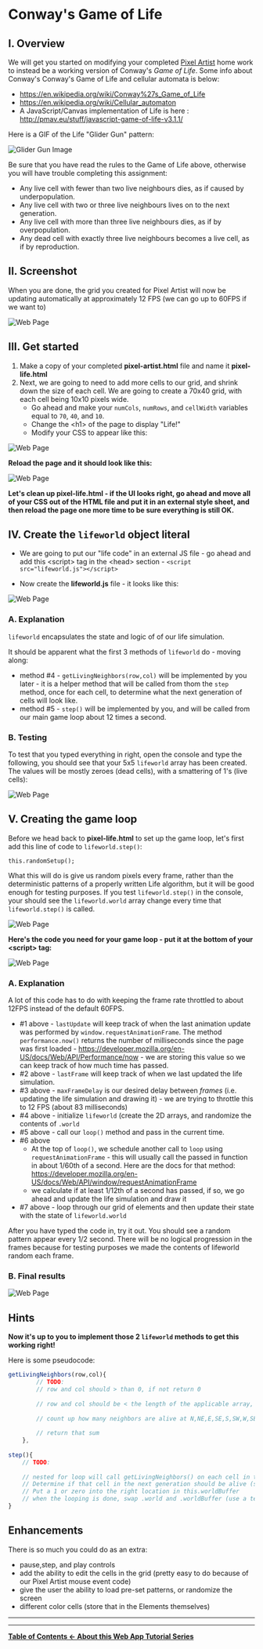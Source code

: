 # Conway's Game of Life

## I. Overview
We will get you started on modifying your completed [Pixel Artist](HW-pixel-artist.md) home work to instead be a working version of Conway's *Game of Life*. Some info about Conway's Conway's Game of Life and cellular automata is below: 

- https://en.wikipedia.org/wiki/Conway%27s_Game_of_Life
- https://en.wikipedia.org/wiki/Cellular_automaton
- A JavaScript/Canvas implementation of Life is here : http://pmav.eu/stuff/javascript-game-of-life-v3.1.1/

Here is a GIF of the Life "Glider Gun" pattern:

![Glider Gun Image](_images/life-gospers-glider-gun.gif)

Be sure that you have read the rules to the Game of Life above, otherwise you will have trouble completing this assignment:

- Any live cell with fewer than two live neighbours dies, as if caused by underpopulation.
- Any live cell with two or three live neighbours lives on to the next generation.
- Any live cell with more than three live neighbours dies, as if by overpopulation.
- Any dead cell with exactly three live neighbours becomes a live cell, as if by reproduction.

## II. Screenshot
When you are done, the grid you created for Pixel Artist will now be updating automatically at approximately 12 FPS (we can go up to 60FPS if we want to)

![Web Page](_images/life-1.jpg)


## III. Get started
1. Make a copy of your completed **pixel-artist.html** file and name it **pixel-life.html**
1. Next, we are going to need to add more cells to our grid, and shrink down the size of each cell. We are going to create a 70x40 grid, with each cell being 10x10 pixels wide.
    - Go ahead and make your `numCols`, `numRows`, and `cellWidth` variables equal to `70`, `40`, and `10`.
    - Change the &lt;h1> of the page to display "Life!"
    - Modify your CSS to appear like this:

![Web Page](_images/life-2.jpg)

**Reload the page and it should look like this:**

![Web Page](_images/life-3.jpg)

**Let's clean up **pixel-life.html** - if the UI looks right, go ahead and move all of your CSS out of the HTML file and put it in an external style sheet, and then reload the page one more time to be sure everything is still OK.**


## IV. Create the `lifeworld` object literal

- We are going to put our "life code" in an external JS file - go ahead and add this &lt;script> tag in the &lt;head> section - `<script src="lifeworld.js"></script>` 

- Now create the **lifeworld.js** file - it looks like this: 

![Web Page](_images/life-4.jpg)

### A. Explanation

`lifeworld` encapsulates the state and logic of of our life simulation. 

It should be apparent what the first 3 methods of `lifeworld` do - moving along:

- method #4 - `getLivingNeighbors(row,col)` will be implemented by you later - it is a helper method that will be called from thom the `step` method, once for each cell, to determine what the next generation of cells will look like.
- method #5 - `step()` will be implemented by you, and will be called from our main game loop about 12 times a second.

### B. Testing

To test that you typed everything in right, open the console and type the following, you should see that your 5x5 `lifeworld` array has been created. The values will be mostly zeroes (dead cells), with a smattering of 1's (live cells):

![Web Page](_images/life-5.jpg)


## V. Creating the game loop

Before we head back to **pixel-life.html** to set up the game loop, let's first add this line of code to `lifeworld.step()`:

`this.randomSetup();`

What this will do is give us random pixels every frame, rather than the deterministic patterns of a properly written Life algorithm, but it will be good enough for testing purposes.
If you test `lifeworld.step()` in the console, your should see the `lifeworld.world` array change every time that `lifeworld.step()` is called.

![Web Page](_images/life-6.jpg)

**Here's the code you need for your game loop - put it at the bottom of your &lt;script> tag:**

![Web Page](_images/life-7.jpg)

### A. Explanation

A lot of this code has to do with keeping the frame rate throttled to about 12FPS instead of the default 60FPS.

- #1 above - `lastUpdate` will keep track of when the last animation update was performed by `window.requestAnimationFrame`. The method `performance.now()` returns the number of milliseconds since the page was first loaded -  https://developer.mozilla.org/en-US/docs/Web/API/Performance/now - we are storing this value so we can keep track of how much time has passed.
- #2 above - `lastFrame` will keep track of when we last updated the life simulation.
- #3 above - `maxFrameDelay` is our desired delay between *frames* (i.e. updating the life simulation and drawing it) - we are trying to throttle this to 12 FPS (about 83 milliseconds)
- #4 above - initialize `lifeworld` (create the 2D arrays, and randomize the contents of `.world`
- #5 above - call our `loop()` method and pass in the current time.
- #6 above
    - At the top of `loop()`, we schedule another call to `loop` using `requestAnimationFrame` - this will usually call the passed in function in about 1/60th of a second. Here are the docs for that method: https://developer.mozilla.org/en-US/docs/Web/API/window/requestAnimationFrame
    - we calculate if at least 1/12th of a second has passed, if so, we go ahead and update the life simulation and draw it
- #7 above - loop through our grid of elements and then update their state with the state of `lifeworld.world`


After you have typed the code in, try it out. You should see a random pattern appear every 1/2 second. There will be no logical progression in the frames because for testing purposes we made the contents of lifeworld random each frame.
### B. Final results

![Web Page](_images/life-8.jpg)


## Hints
**Now it's up to you to implement those 2 `lifeworld` methods to get this working right!**

Here is some pseudocode:

```javascript
getLivingNeighbors(row,col){
		// TODO:
		// row and col should > than 0, if not return 0
		
		// row and col should be < the length of the applicable array, minus 1. If not return 0
		
		// count up how many neighbors are alive at N,NE,E,SE,S,SW,W,SE - use this.world[row][col-1] etc
		
		// return that sum
	},
	
step(){
	// TODO:
	
	// nested for loop will call getLivingNeighbors() on each cell in this.world
	// Determine if that cell in the next generation should be alive (see wikipedia life page linked at top)
	// Put a 1 or zero into the right location in this.worldBuffer
	// when the looping is done, swap .world and .worldBuffer (use a temp variable to do so)
}
```


## Enhancements
There is so much you could do as an extra:

- pause,step, and play controls
- add the ability to edit the cells in the grid (pretty easy to do because of our Pixel Artist mouse event code)
- give the user the ability to load pre-set patterns, or randomize the screen
- different color cells (store that in the Elements themselves)

<hr><hr>

**[Table of Contents <- About this Web App Tutorial Series](web-apps-0.md)**
